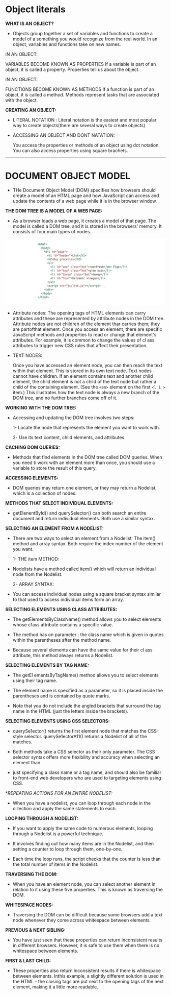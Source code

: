 # Object literals

**WHAT IS AN OBJECT?**

- Objects group together a set of variables and functions to create a model of a something you would recognize from the real world. In an object, variables and functions take on new names.

IN AN OBJECT:

VARIABLES BECOME KNOWN AS PROPERTIES
If a variable is part of an object, it is called a property. Properties tell us about the object.

IN AN OBJECT:

FUNCTIONS BECOME KNOWN AS METHODS
If a function is part of an object, it is called a method. Methods represent tasks that are associated with the object.

**CREATING AN OBJECT:**

- LITERAL NOTATION :
Literal notation is the easiest and most popular way to create objects(there are several ways to create objects)

- ACCESSING AN OBJECT AND DONT NATATION:

    You access the properties or methods of an object using dot notation. You can also access properties using square brachets.

---

# DOCUMENT OBJECT MODEL

- THe Document Object Model (DOM) specifies
how browsers should create a model of an HTML
page and how JavaScript can access and update the contents of a web page while it is in the browser window.

**THE DOM TREE IS A MODEL OF A WEB PAGE:**

- As a browser loads a web page, it creates a model of that page.
The model is called a DOM tree, and it is stored in the browsers' memory. It consists of four main types of nodes.

![error](img/tree.png)

- Attribute nodes:
    The opening tags of HTML elements can carry attributes and these are represented by attribute nodes in the DOM tree.
    Attribute nodes are not children of the element thar carries them; they are partofthat element. Once you access an element, there are specific JavaScript methods and properties to read or change that element's attributes. For example, it is common to change the values of cl ass attributes to trigger new CSS rules that affect their presentation.

- TEXT NODES:

    Once you have accessed an element node, you
    can then reach the text within that element. This is stored in its own text node.
    Text nodes cannot have children. If an element contains text and another child element, the child element is not a child of the text node but rather
    a child of the containing element. (See the `<em>` element on the first `<l i >` item.) This illustrates how the text node is always a new branch of the DOM tree, and no further branches come off of it.

**WORKING WITH THE DOM TREE:**

- Accessing and updating the DOM tree involves two steps:

    1- Locate the node that represents the element you want to work with.

    2- Use its text content, child elements, and attributes.

**CACHING DOM QUERIES:**

- Methods that find elements in the DOM tree called DOM queries. When you need ti work with an element more than once, you should use a variable to store the result of this query.

**ACCESSING ELEMENTS:**

- DOM queries may return one element, or they may return a Nodelist, which is a collection of nodes.

**METHODS THAT SELECT INDIVIDUAL ELEMENTS:**

- getElenentById() and querySelector() can both search an entire document and return individual elements. Both use a similar syntax.

**SELECTING AN ELEMENT FROM A NODELIST:**

- There are two ways to select an element from a Nodelist: The item() method and array syntax.
Both require the index number of the element you want.

    1- THE item METHOD:
- Nodelists have a method
called item() which will return an individual node from the Nodelist.

    2- ARRAY SYNTAX:
- You can access individual nodes using a square bracket syntax similar to that used to access individual items form an array.

**SELECTING ELEMENTS USING CLASS ATTRIBUTES:**

- The getElementsByClassName() method allows you to select elements whose c1ass attribute contains a specific value.

- The method has on parameter :
     the class name which is given in quotes within the parentheses after the method name.

- Because several elements can have the same value for their cl ass attribute, this method always returns a Nodelist.

**SELECTING ELEMENTS BY TAG NAME:**

- The getEl ementsByTagName() method allows you to select elements using their tag name.

- The element name is specified as a parameter, so it is placed inside the parentheses and is contained by quote marks.

- Note that you do not include the angled brackets that surround the tag name in the HTML (just the letters inside the brackets).

**SELECTING ELEMENTS USING CSS SELECTORS:**

- querySe1ector() returns
the first element node that matches the CSS-style selector. querySe1ectorA11() returns a Nodelist of all of the matches.

- Both methods take a CSS selector as their only parameter. The CSS selector syntax offers more flexibility and accuracy when selecting an element than.

- just specifying a class name or a tag name, and should also be familiar to front-end web developers who are used to targeting elements using CSS.

**REPEATING ACTIONS FOR AN ENTIRE NODELIST:*

- When you have a nodelist, you can loop through each node in the cillection and apply the same statements to each.

**LOOPING THROUGH A NODELIST:**

- If you want to apply the same code to numerous elements, looping through a Nodelist is a powerful technique.

- It involves finding out how many items are in the Nodelist, and then setting a counter to loop through them, one-by-one.

- Each time the loop runs, the script checks that the counter is less than the total number of items in the Nodelist.

**TRAVERSING THE DOM:**

- When you have an element node, you can select another element in relation to it using these five properties. This is known as traversing the DOM.

**WHITESPACE NODES:**

- Traversing the DOM can be difficult because some browsers add a text node whenever they come across whitespace between elements.

**PREVIOUS & NEXT SIBLING:**

- You have just seen that
these properties can return inconsistent results in different browsers. However, it is safe
to use them when there is no whitespace between elements.

**FlRST & LAST CHILD:**

- These properties also return inconsistent results if there is whitespace between elements. Inthis example, a slightly different solution is used in the HTML - the closing tags are put next to the opening tags of the next element, making it a little more readable.

